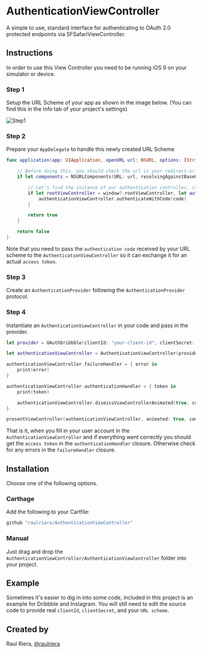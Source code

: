 # AuthenticationViewController
A simple to use, standard interface for authenticating to OAuth 2.0 protected endpoints via SFSafariViewController.

## Instructions
In order to use this View Controller you need to be running iOS 9 on your simulator or device.

### Step 1
Setup the URL Scheme of your app as shown in the image below. (You can find this in the Info tab of your project's settings)

![Step1](/Screenshots/Step1.png)

### Step 2
Prepare your `AppDelegate` to handle this newly created URL Scheme

```swift
func application(app: UIApplication, openURL url: NSURL, options: [String : AnyObject]) -> Bool {

    // Before doing this, you should check the url is your redirect-uri before doing anything. Be safe :)
    if let components = NSURLComponents(URL: url, resolvingAgainstBaseURL: false), let queryItems = components.queryItems, let code = queryItems.first?.value {

        // Let's find the instance of our authentication controller, it would be the presentedViewController. This is another reason to check before that we are actually coming from the SFSafariViewController
        if let rootViewController = window?.rootViewController, let authenticationViewController = rootViewController.presentedViewController as? AuthenticationViewController {
            authenticationViewController.authenticateWithCode(code)
        }

        return true
    }

    return false
}
```

Note that you need to pass the `authentication code` received by your URL scheme to the `AuthenticationViewController` so it can exchange it for an actual `access token`.

### Step 3
Create an `AuthenticationProvider` following the `AuthenticationProvider` protocol.

### Step 4
Instantiate an `AuthenticationViewController` in your code and pass in the provider.

```swift
let provider = OAuthDribbble(clientId: "your-client-id", clientSecret: "your-client-secret", scopes: ["public", "upload"])

let authenticationViewController = AuthenticationViewController(provider: provider)

authenticationViewController.failureHandler = { error in
    print(error)
}

authenticationViewController.authenticationHandler = { token in
    print(token)

    authenticationViewController.dismissViewControllerAnimated(true, completion: nil)
}

presentViewController(authenticationViewController, animated: true, completion: nil)
```

That is it, when you fill in your user account in the `AuthenticationViewController` and if everything went correctly you should get the `access token` in the `authenticationHandler` closure. Otherwise check for any errors in the `failureHandler` closure.

## Installation

Choose one of the following options.

### Carthage

Add the following to your Cartfile:

``` ruby
github "raulriera/AuthenticationViewController"
```

### Manual

Just drag and drop the `AuthenticationViewController/AuthenticationViewController` folder into your project.

## Example

Sometimes it's easier to dig in into some code, included in this project is an example for Dribbble and Instagram. You will still need to edit the source code to provide real `clientId`, `clientSecret`, and your `URL scheme`.

## Created by
Raul Riera, [@raulriera](http://twitter.com/raulriera)
